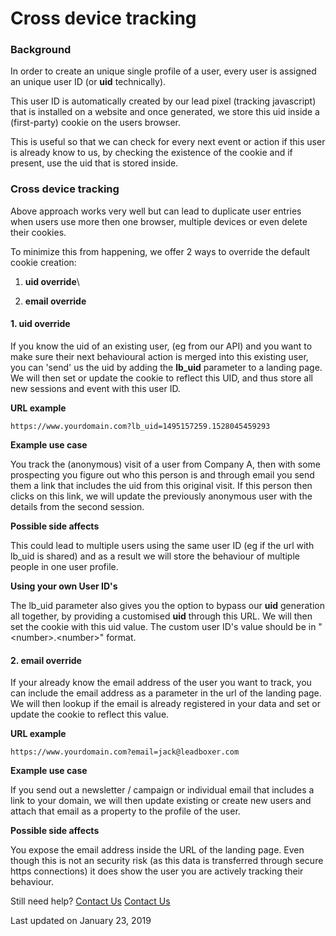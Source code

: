 # Cross device tracking

### Background

In order to create an unique single profile of a user, every user is assigned an unique user ID (or **uid** technically).&#x20;

This user ID is automatically created by our lead pixel (tracking javascript) that is installed on a website and once generated, we store this uid inside a (first-party) cookie on the users browser.&#x20;

This is useful so that we can check for every next event or action if this user is already know to us, by checking the existence of the cookie and if present, use the uid that is stored inside.

### Cross device tracking

Above approach works very well but can lead to duplicate user entries when users use more then one browser, multiple devices or even delete their cookies.

To minimize this from happening, we offer 2 ways to override the default cookie creation:

1. **uid override**\

2. **email override**

#### 1. uid override

If you know the uid of an existing user, (eg from our API) and you want to make sure their next behavioural action is merged into this existing user, you can 'send' us the uid by adding the **lb\_uid** parameter to a landing page. We will then set or update the cookie to reflect this UID, and thus store all new sessions and event with this user ID.

**URL example**

```
https://www.yourdomain.com?lb_uid=1495157259.1528045459293
```

**Example use case**

You track the (anonymous) visit of a user from Company A, then with some prospecting you figure out who this person is and through email you send them a link that includes the uid from this original visit. If this person then clicks on this link, we will update the previously anonymous user with the details from the second session.

**Possible side affects**

This could lead to multiple users using the same user ID (eg if the url with lb\_uid is shared) and as a result we will store the behaviour of multiple people in one user profile.

**Using your own User ID's**

The lb\_uid parameter also gives you the option to bypass our **uid** generation all together, by providing a customised **uid** through this URL. We will then set the cookie with this uid value. The custom user ID's value should be in "\<number>.\<number>" format.

#### 2. email override

If your already know the email address of the user you want to track, you can include the email address as a parameter in the url of the landing page. We will then lookup if the email is already registered in your data and set or update the cookie to reflect this value.

**URL example**

```
https://www.yourdomain.com?email=jack@leadboxer.com
```

**Example use case**

If you send out a newsletter / campaign or individual email that includes a link to your domain, we will then update existing or create new users and attach that email as a property to the profile of the user.

**Possible side affects**

You expose the email address inside the URL of the landing page. Even though this is not an security risk (as this data is transferred through secure https connections) it does show the user you are actively tracking their behaviour.

Still need help? [Contact Us](broken-reference) [Contact Us](broken-reference)

Last updated on January 23, 2019
